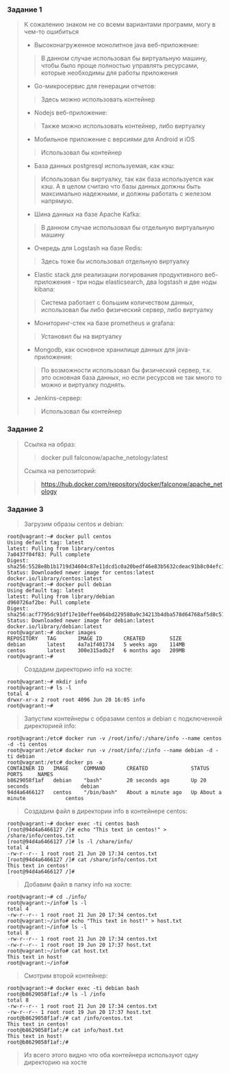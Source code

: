 ### Задание 1
> К сожалению знаком не со всеми вариантами программ, могу в чем-то ошибиться
>- Высоконагруженное монолитное java веб-приложение:
>>В данном случае использовал бы виртуальную машину, чтобы было проще полностью управлять ресурсами, 
>>которые
>> необходимы для работы приложения
>- Go-микросервис для генерации отчетов:
>> Здесь можно использовать контейнер
>- Nodejs веб-приложение:
> >Также можно использовать контейнер, либо виртуалку
> - Мобильное приложение c версиями для Android и iOS
> > Использовал бы контейнер
> - База данных postgresql используемая, как кэш:
> > Использовал бы виртуалку, так как база используется как кэш. 
> > А в целом считаю что базы данных должны быть максимально надежными,
> > и должны работать с железом напрямую.
> - Шина данных на базе Apache Kafka:
> > В данном случае использовал бы отдельную виртуальную машину
> - Очередь для Logstash на базе Redis:
> > Здесь тоже бы использовал отдельную виртуалку 
> - Elastic stack для реализации логирования продуктивного веб-приложения - три ноды elasticsearch, два logstash и две ноды kibana:
> > Система работает с большим количеством данных, использовал бы либо физический сервер, либо виртуалку
> - Мониторинг-стек на базе prometheus и grafana:
> > Установил бы на виртуалку
> - Mongodb, как основное хранилище данных для java-приложения:
> > По возможности использовал бы физический сервер, т.к. это основная база данных, 
> > но если ресурсов не так много то можно и виртуалку поднять.
> - Jenkins-сервер:
> > Использовал бы контейнер


### Задание 2
> Ссылка на образ:
> > docker pull falconow/apache_netology:latest
> 
> Ссылка на репозиторий:
> > https://hub.docker.com/repository/docker/falconow/apache_netology

### Задание 3

> Загрузим образы centos и debian:
 ```buildoutcfg
root@vagrant:~# docker pull centos
Using default tag: latest
latest: Pulling from library/centos
7a0437f04f83: Pull complete 
Digest: sha256:5528e8b1b1719d34604c87e11dcd1c0a20bedf46e83b5632cdeac91b8c04efc1
Status: Downloaded newer image for centos:latest
docker.io/library/centos:latest
root@vagrant:~# docker pull debian
Using default tag: latest
latest: Pulling from library/debian
d960726af2be: Pull complete 
Digest: sha256:acf7795dc91df17e10effee064bd229580a9c34213b4dba578d64768af5d8c51
Status: Downloaded newer image for debian:latest
docker.io/library/debian:latest
root@vagrant:~# docker images
REPOSITORY   TAG       IMAGE ID       CREATED        SIZE
debian       latest    4a7a1f401734   5 weeks ago    114MB
centos       latest    300e315adb2f   6 months ago   209MB
root@vagrant:~# 
```
> Создадим директорию info на хосте:
 ```buildoutcfg
root@vagrant:~# mkdir info
root@vagrant:~# ls -l
total 4
drwxr-xr-x 2 root root 4096 Jun 20 16:05 info
root@vagrant:~# 
```

> Запустим контейнеры с образами centos и debian c подключенной директорией info:
```buildoutcfg
root@vagrant:/etc# docker run -v /root/info/:/share/info --name centos -d -ti centos
root@vagrant:/etc# docker run -v /root/info/:/info --name debian -d -ti debian
root@vagrant:/etc# docker ps -a
CONTAINER ID   IMAGE     COMMAND       CREATED              STATUS              PORTS     NAMES
b8629058f1af   debian    "bash"        20 seconds ago       Up 20 seconds                 debian
94d4a6466127   centos    "/bin/bash"   About a minute ago   Up About a minute             centos
```
> Создадим файл в директории info в контейнере centos:
```buildoutcfg
root@vagrant:~# docker exec -ti centos bash
[root@94d4a6466127 /]# echo "This text in centos!" > /share/info/centos.txt
[root@94d4a6466127 /]# ls -l /share/info/
total 4
-rw-r--r-- 1 root root 21 Jun 20 17:34 centos.txt
[root@94d4a6466127 /]# cat /share/info/centos.txt 
This text in centos!
[root@94d4a6466127 /]# 
```
> Добавим файл в папку info на хосте:
```buildoutcfg
root@vagrant:~# cd ./info/
root@vagrant:~/info# ls -l
total 4
-rw-r--r-- 1 root root 21 Jun 20 17:34 centos.txt
root@vagrant:~/info# echo "This text in host!" > host.txt
root@vagrant:~/info# ls -l
total 8
-rw-r--r-- 1 root root 21 Jun 20 17:34 centos.txt
-rw-r--r-- 1 root root 19 Jun 20 17:37 host.txt
root@vagrant:~/info# cat host.txt 
This text in host!
root@vagrant:~/info# 
```

> Смотрим второй контейнер:
```buildoutcfg
root@vagrant:~# docker exec -ti debian bash
root@b8629058f1af:/# ls -l /info
total 8
-rw-r--r-- 1 root root 21 Jun 20 17:34 centos.txt
-rw-r--r-- 1 root root 19 Jun 20 17:37 host.txt
root@b8629058f1af:/# cat /info/centos.txt 
This text in centos!
root@b8629058f1af:/# cat info/host.txt 
This text in host!
root@b8629058f1af:/# 
```
> Из всего этого видно что оба контейнера используют одну директорию на хосте


